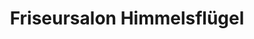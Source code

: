 ---
title: "Friseursalon Himmelsflügel"
url: /muenchen/friseursalon-himmelsfluegel/
shop: Friseur
---